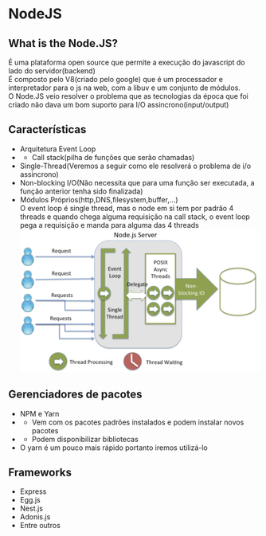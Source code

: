 # NodeJS
## What is the Node.JS?
É uma plataforma open source que permite a execução do javascript do lado do servidor(backend)  
É composto pelo V8(criado pelo google) que é um processador e interpretador para o js na web, com a libuv e um conjunto de módulos.  
O Node.JS veio resolver o problema que as tecnologias da época que foi criado não dava um bom suporto para I/O assincrono(input/output)  
## Características
- Arquitetura Event Loop
- - Call stack(pilha de funções que serão chamadas)  
- Single-Thread(Veremos a seguir como ele resolverá o problema de i/o assincrono)
- Non-blocking I/O(Não necessita que para uma função ser executada, a função anterior tenha sido finalizada)
- Módulos Próprios(http,DNS,filesystem,buffer,...)  
O event loop é single thread, mas o node em si tem por padrão 4 threads e quando chega alguma requisição na call stack, o event loop pega a requisição e manda para alguma das 4 threads
![Event loop](../img/eventloop.png)
## Gerenciadores de pacotes
- NPM e Yarn
- - Vem com os pacotes padrões instalados e podem instalar novos pacotes
- - Podem disponibilizar bibliotecas 
- O yarn é um pouco mais rápido portanto iremos utilizá-lo
## Frameworks
- Express
- Egg.js
- Nest.js
- Adonis.js
- Entre outros
